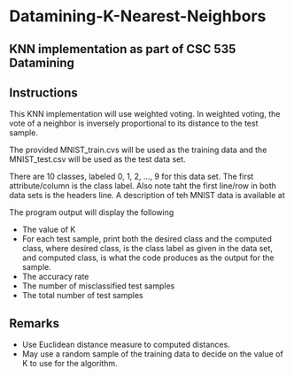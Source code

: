 # Datamining-K-Nearest-Neighbors
## KNN implementation as part of CSC 535 Datamining

## Instructions
This KNN implementation will use weighted voting. In weighted voting, the vote of a neighbor is inversely proportional to its distance to the test sample. 

The provided MNIST_train.cvs will be used as the training data and the MNIST_test.csv will be used as the test data set.

There are 10 classes, labeled 0, 1, 2, ..., 9 for this data set. The first attribute/column is the class label. Also note taht the first line/row in both data sets is the headers line. A description of teh MNIST data is available at [](https://www.kaggle.com/c/digit-recognizer/data)

The program output will display the following
* The value of K
* For each test sample, print both the desired class and the computed class, where desired class, is the class label as given in the data set, and computed class, is what the code produces as the output for the sample.
* The accuracy rate
* The number of misclassified test samples
* The total number of test samples

## Remarks
* Use Euclidean distance measure to computed distances.
* May use a random sample of the training data to decide on the value of K to use for the algorithm.

